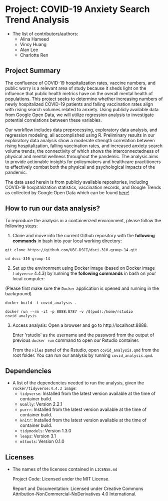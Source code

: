 # Project: COVID-19 Anxiety Search Trend Analysis
- The list of contributors/authors: 
    - Alina Hameed
    - Vincy Huang
    - Alan Lee
    - Charlotte Ren

## Project Summary 
The confluence of COVID-19 hospitalization rates, vaccine numbers, and public worry is a relevant area of study because it sheds light on the influence that public health metrics have on the overall mental health of populations. This project seeks to determine whether increasing numbers of newly hospitalized COVID-19 patients and falling vaccination rates align with rising search volumes related to anxiety. Using publicly available data from Google Open Data, we will utilize regression analysis to investigate potential correlations between these variables. 

Our workflow includes data preprocessing, exploratory data analysis, and regression modeling, all accomplished using R. Preliminary results in our exploratory data analysis show a moderate strength correlation between rising hospitalization, falling vaccination rates, and increased anxiety search volume trends, the connectivity of which shows the interconnectedness of physical and mental wellness throughout the pandemic. The analysis aims to provide actionable insights for policymakers and healthcare practitioners to effectively combat both the physical and psychological impacts of the pandemic.
    
The data used herein is from publicly available repositories, including COVID-19 hospitalization statistics, vaccination records, and Google Trends as collected by Google Open Data which can be found [here!](https://github.com/GoogleCloudPlatform/covid-19-open-data#aggregated-table)

## How to run our data analysis?
To reproduce the analysis in a containerized environment, please follow the following steps:
1. Clone and move into the current Github repository with the **following commands** in bash into your local working directory:
```
git clone https://github.com/UBC-DSCI/dsci-310-group-14.git
```
```
cd dsci-310-group-14
```
2. Set up the environment using Docker image (based on Docker image `tidyverse` 4.4.3) by running the **following commands** in bash on your local computer:

(Please first make sure the `Docker` application is opened and running in the background)

```
docker build -t covid_analysis .
```
```
docker run --rm -it -p 8888:8787 -v /$(pwd):/home/rstudio covid_analysis
```
3. Access analysis:
    Open a browser and go to http://localhost:8888.

    Enter 'rstudio' as the username and the password from the output of previous `docker run` command to open our Rstudio container.

    From the `Files` panel of the Rstudio, open `covid_analysis.qmd` from the root folder. You can run our analysis by running `covid_analysis.qmd`.

## Dependencies
- A list of the dependencies needed to run the analysis, given the `rocker/tidyverse:4.4.3 image`:
    - `tidyverse`: Installed from the latest version available at the time of container build.
    - `GGally`: Version 2.2.1
    - `purrr`: Installed from the latest version available at the time of container build.
    - `knitr`: Installed from the latest version available at the time of container build.
    - `tidymodels`: Version 1.3.0
    - `leaps`: Version 3.1
    - `mltools`: Version 0.1.0




## Licenses

- The names of the licenses contained in `LICENSE.md`

  Project Code: Licensed under the MIT License.
  
  Report and Documentation: Licensed under Creative Commons Attribution-NonCommercial-NoDerivatives 4.0 International.
